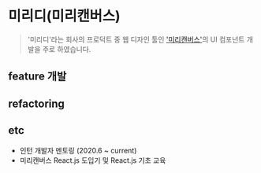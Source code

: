 # 미리디(미리캔버스)

> '미리디'라는 회사의 프로덕트 중 웹 디자인 툴인 ['미리캔버스'](http://www.miricanvas.com/design)의 UI 컴포넌트 개발을 주로 하였습니다.

## feature 개발

## refactoring

## etc

- 인턴 개발자 멘토링 (2020.6 ~ current)
- 미리캔버스 React.js 도입기 및 React.js 기초 교육
